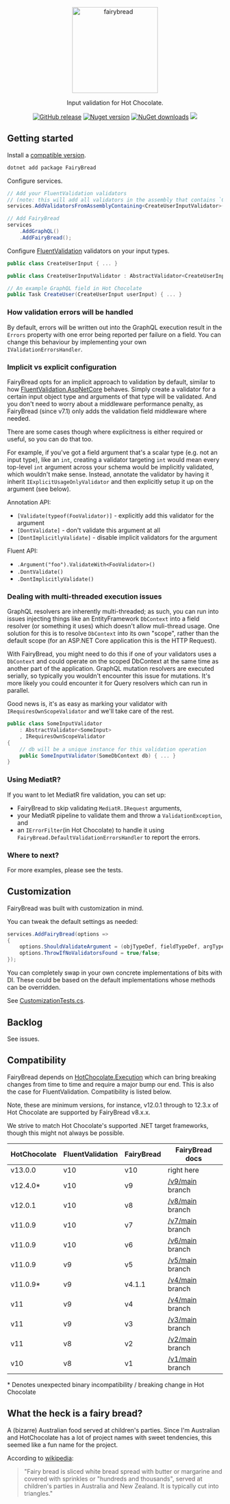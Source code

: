 <div align="center">
  <img alt="fairybread" src="logo.svg" height="200px">
  <p>
    Input validation for Hot Chocolate.
  </p>
  <p>
	  <a href="https://github.com/benmccallum/fairybread/releases"><img alt="GitHub release" src="https://img.shields.io/github/release/benmccallum/fairybread.svg"></a>
	  <a href="https://www.nuget.org/packages/FairyBread"><img alt="Nuget version" src="https://img.shields.io/nuget/v/FairyBread"></a>
	  <a href="https://www.nuget.org/packages/FairyBread"><img alt="NuGet downloads" src="https://img.shields.io/nuget/dt/FairyBread"></a>	  
      <a href="https://codecov.io/gh/benmccallum/FairyBread">
        <img src="https://codecov.io/gh/benmccallum/FairyBread/branch/main/graph/badge.svg?token=HB3O7GR51M"/>
      </a>    
  </p>
</div>

## Getting started

Install a [compatible version](#Compatibility).

```bash
dotnet add package FairyBread
```

Configure services.

```csharp
// Add your FluentValidation validators
// (note: this will add all validators in the assembly that contains `CreateUserInputValidator`)
services.AddValidatorsFromAssemblyContaining<CreateUserInputValidator>();

// Add FairyBread
services
    .AddGraphQL()
    .AddFairyBread();
```

Configure [FluentValidation](https://github.com/FluentValidation/FluentValidation) validators on your input types.


```csharp
public class CreateUserInput { ... }

public class CreateUserInputValidator : AbstractValidator<CreateUserInput> { ... }

// An example GraphQL field in Hot Chocolate
public Task CreateUser(CreateUserInput userInput) { ... }
```

### How validation errors will be handled

By default, errors will be written out into the GraphQL execution result in the `Errors` property with one error being reported per failure on a field.
You can change this behaviour by implementing your own `IValidationErrorsHandler`.

### Implicit vs explicit configuration

FairyBread opts for an implicit approach to validation by default, similar to how
[FluentValidation.AspNetCore](https://docs.fluentvalidation.net/en/latest/aspnet.html#asp-net-core)
behaves. Simply create a validator for a certain input object type and arguments of that type will be validated.
And you don't need to worry about a middleware performance penalty, as FairyBread (since v7.1) only adds the validation
field middleware where needed.

There are some cases though where explicitness is either required or useful, so you can do that too.

For example, if you've got a field argument that's a scalar type (e.g. not an input type), like an `int`, creating
a validator targeting `int` would mean every top-level `int` argument across your schema would be implicitly validated, which wouldn't make sense.
Instead, annotate the validator by having it inherit `IExplicitUsageOnlyValidator` and then explicitly setup it up on the argument (see below).

Annotation API:

  * `[Validate(typeof(FooValidator)]` - explicitly add this validator for the argument
  * `[DontValidate]` - don't validate this argument at all
  * `[DontImplicitlyValidate]` - disable implicit validators for the argument

Fluent API:

  * `.Argument("foo").ValidateWith<FooValidator>()`
  * `.DontValidate()`
  * `.DontImplicitlyValidate()`

### Dealing with multi-threaded execution issues

GraphQL resolvers are inherently multi-threaded; as such, you can run into issues injecting things like an EntityFramework `DbContext` into a field resolver (or something it uses) which doesn't allow muli-thread usage. One solution for this is to resolve `DbContext` into its own "scope", rather than the default scope (for an ASP.NET Core application this is the HTTP Request).

With FairyBread, you might need to do this if one of your validators uses a `DbContext` and could operate on the scoped DbContext at the same time as another part of the application. GraphQL mutation resolvers are executed serially, so typically you wouldn't encounter this issue for mutations. It's more likely you could encounter it for Query resolvers which can run in parallel.

Good news is, it's as easy as marking your validator with `IRequiresOwnScopeValidator` and we'll take care of the rest.

```csharp
public class SomeInputValidator
    : AbstractValidator<SomeInput>
    , IRequiresOwnScopeValidator
{
    // db will be a unique instance for this validation operation
    public SomeInputValidator(SomeDbContext db) { ... } 
}
```

### Using MediatR?

If you want to let MediatR fire validation, you can set up:
* FairyBread to skip validating `MediatR.IRequest` arguments, 
* your MediatR pipeline to validate them and throw a `ValidationException`, and
* an `IErrorFilter`(in Hot Chocolate) to handle it using `FairyBread.DefaultValidationErrorsHandler` to report the errors.

### Where to next?

For more examples, please see the tests.

## Customization

FairyBread was built with customization in mind.

You can tweak the default settings as needed:

```csharp
services.AddFairyBread(options =>
{
    options.ShouldValidateArgument = (objTypeDef, fieldTypeDef, argTypeDef) => ...;
    options.ThrowIfNoValidatorsFound = true/false;
});
```

You can completely swap in your own concrete implementations of bits with DI.
These could be based on the default implementations whose methods can be overridden.

See <a href="src/FairyBread.Tests/CustomizationTests.cs">CustomizationTests.cs</a>.

## Backlog

See issues.

## Compatibility

FairyBread depends on [HotChocolate.Execution](https://www.nuget.org/packages/HotChocolate.Execution)
which can bring breaking changes from time to time and require a major bump our end. This is also the case
for FluentValidation.
Compatibility is listed below. 

Note, these are minimum versions, for instance, v12.0.1 through to 12.3.x of Hot Chocolate are supported by FairyBread v8.x.x.

We strive to match Hot Chocolate's supported .NET target frameworks, though this might not always be possible.

| HotChocolate | FluentValidation | FairyBread | FairyBread docs |
| ------------ | ---------------- | ---------- | --------------- |
|     v13.0.0 |              v10 |         v10 | right here |
|     v12.4.0* |              v10 |         v9 | [/v9/main](https://github.com/benmccallum/fairybread/tree/v9/main) branch |
|      v12.0.1 |              v10 |         v8 | [/v8/main](https://github.com/benmccallum/fairybread/tree/v8/main) branch |
|      v11.0.9 |              v10 |         v7 | [/v7/main](https://github.com/benmccallum/fairybread/tree/v7/main) branch |
|      v11.0.9 |              v10 |         v6 | [/v6/main](https://github.com/benmccallum/fairybread/tree/v6/main) branch |
|      v11.0.9 |               v9 |         v5 | [/v5/main](https://github.com/benmccallum/fairybread/tree/v5/main) branch |
|     v11.0.9* |               v9 |     v4.1.1 | [/v4/main](https://github.com/benmccallum/fairybread/tree/v4/main) branch |
|          v11 |               v9 |         v4 | [/v4/main](https://github.com/benmccallum/fairybread/tree/v4/main) branch |
|          v11 |               v9 |         v3 | [/v3/main](https://github.com/benmccallum/fairybread/tree/v3/main) branch |
|          v11 |               v8 |         v2 | [/v2/main](https://github.com/benmccallum/fairybread/tree/v2/main) branch |
|          v10 |               v8 |         v1 | [/v1/main](https://github.com/benmccallum/fairybread/tree/v1/main) branch |

\* Denotes unexpected binary incompatibility / breaking change in Hot Chocolate

## What the heck is a fairy bread?

A (bizarre) Australian food served at children's parties. Since I'm Australian and HotChocolate has a lot of 
project names with sweet tendencies, this seemed like a fun name for the project.

According to [wikipedia](https://en.wikipedia.org/wiki/Fairy_bread):
> "Fairy bread is sliced white bread spread with butter or margarine and covered with sprinkles or "hundreds and thousands", served at children's parties in Australia and New Zealand. It is typically cut into triangles."
